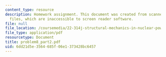 ```yaml
---
content_type: resource
description: Homework assignment. This document was created from scanned original
  files, which are inaccessible to screen reader software.
file: null
file_location: /coursemedia/22-314j-structural-mechanics-in-nuclear-power-technology-fall-2006/6dd21d5e3564685f06e1373428bc6457_problem8_part2.pdf
file_type: application/pdf
resourcetype: Document
title: problem8_part2.pdf
uid: 6dd21d5e-3564-685f-06e1-373428bc6457
---
```

